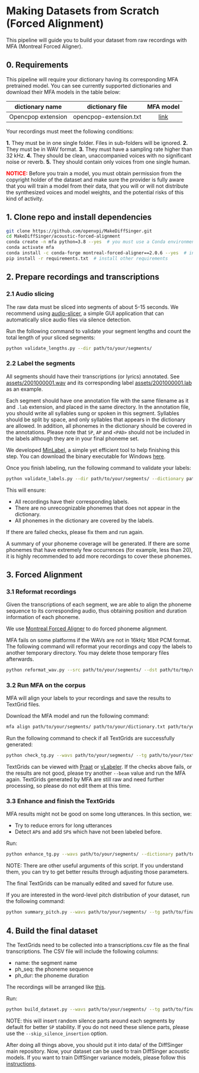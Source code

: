 # Making Datasets from Scratch (Forced Alignment)

This pipeline will guide you to build your dataset from raw recordings with MFA (Montreal Forced Aligner).

## 0. Requirements

This pipeline will require your dictionary having its corresponding MFA pretrained model. You can see currently supported dictionaries and download their MFA models in the table below:

|  dictionary name   |    dictionary file     |                                          MFA model                                           |
|:------------------:|:----------------------:|:--------------------------------------------------------------------------------------------:|
| Opencpop extension | opencpop-extension.txt | [link](https://huggingface.co/datasets/fox7005/tool/resolve/main/mfa-opencpop-extension.zip) |

Your recordings must meet the following conditions:

**1.** They must be in one single folder. Files in sub-folders will be ignored.
**2.** They must be in WAV format.
**3.** They must have a sampling rate higher than 32 kHz.
**4.** They should be clean, unaccompanied voices with no significant noise or reverb.
**5.** They should contain only voices from one single human.

<font color="red">**NOTICE:**</font> Before you train a model, you must obtain permission from the copyright holder of the dataset and make sure the provider is fully aware that you will train a model from their data, that you will or will not distribute the synthesized voices and model weights, and the potential risks of this kind of activity.

## 1. Clone repo and install dependencies

```bash
git clone https://github.com/openvpi/MakeDiffSinger.git
cd MakeDiffSinger/acoustic-forced-alignment
conda create -n mfa python=3.8 --yes  # you must use a Conda environment!
conda activate mfa
conda install -c conda-forge montreal-forced-aligner==2.0.6 --yes  # install MFA
pip install -r requirements.txt  # install other requirements
```

## 2. Prepare recordings and transcriptions

### 2.1 Audio slicing

The raw data must be sliced into segments of about 5-15 seconds. We recommend using [audio-slicer](https://github.com/flutydeer/audio-slicer), a simple GUI application that can automatically slice audio files via silence detection.

Run the following command to validate your segment lengths and count the total length of your sliced segments:

```bash
python validate_lengths.py --dir path/to/your/segments/
```

### 2.2 Label the segments

All segments should have their transcriptions (or lyrics) annotated. See [assets/2001000001.wav](assets/2001000001.wav) and its corresponding label [assets/2001000001.lab](assets/2001000001.lab) as an example.

Each segment should have one annotation file with the same filename as it and `.lab` extension, and placed in the same directory. In the annotation file, you should write all syllables sung or spoken in this segment. Syllables should be split by space, and only syllables that appears in the dictionary are allowed. In addition, all phonemes in the dictionary should be covered in the annotations. Please note that `SP`, `AP` and `<PAD>` should not be included in the labels although they are in your final phoneme set.

We developed [MinLabel](*https://github.com/SineStriker/qsynthesis-revenge/tree/main/src/Test/MinLabel*), a simple yet efficient tool to help finishing this step. You can download the binary executable for Windows [here](https://huggingface.co/datasets/fox7005/tool/resolve/main/MinLabel%200.0.1.6.zip).

Once you finish labeling, run the following command to validate your labels:

```bash
python validate_labels.py --dir path/to/your/segments/ --dictionary path/to/your/dictionary.txt
```

This will ensure:

- All recordings have their corresponding labels.
- There are no unrecognizable phonemes that does not appear in the dictionary.
- All phonemes in the dictionary are covered by the labels.

If there are failed checks, please fix them and run again.

A summary of your phoneme coverage will be generated. If there are some phonemes that have extremely few occurrences (for example, less than 20), it is highly recommended to add more recordings to cover these phonemes.

## 3. Forced Alignment

### 3.1 Reformat recordings

Given the transcriptions of each segment, we are able to align the phoneme sequence to its corresponding audio, thus obtaining position and duration information of each phoneme.

We use [Montreal Forced Aligner](https://github.com/MontrealCorpusTools/Montreal-Forced-Aligner) to do forced phoneme alignment.

MFA fails on some platforms if the WAVs are not in 16kHz 16bit PCM format. The following command will reformat your recordings and copy the labels to another temporary directory. You may delete those temporary files afterwards.

```bash
python reformat_wav.py --src path/to/your/segments/ --dst path/to/tmp/dir/
```

### 3.2 Run MFA on the corpus

MFA will align your labels to your recordings and save the results to TextGrid files.

Download the MFA model and run the following command:

```bash
mfa align path/to/your/segments/ path/to/your/dictionary.txt path/to/your/model.zip path/to/your/textgrids/ --beam 100 --clean --overwrite
```

Run the following command to check if all TextGrids are successfully generated:

```bash
python check_tg.py --wavs path/to/your/segments/ --tg path/to/your/textgrids/
```

TextGrids can be viewed with [Praat](https://github.com/praat/praat) or [vLabeler](https://github.com/sdercolin/vlabeler). If the checks above fails, or the results are not good, please try another `--beam` value and run the MFA again. TextGrids generated by MFA are still raw and need further processing, so please do not edit them at this time.

### 3.3 Enhance and finish the TextGrids

MFA results might not be good on some long utterances. In this section, we:

- Try to reduce errors for long utterances
- Detect `AP`s and add `SP`s which have not been labeled before.

Run:

```bash
python enhance_tg.py --wavs path/to/your/segments/ --dictionary path/to/your/dictionary.txt --src path/to/raw/textgrids/ --dst path/to/final/textgrids/
```

NOTE: There are other useful arguments of this script. If you understand them, you can try to get better results through adjusting those parameters.

The final TextGrids can be manually edited and saved for future use.

If you are interested in the word-level pitch distribution of your dataset, run the following command:

```bash
python summary_pitch.py --wavs path/to/your/segments/ --tg path/to/final/textgrids/
```

## 4. Build the final dataset

The TextGrids need to be collected into a transcriptions.csv file as the final transcriptions. The CSV file will include the following columns:

- name: the segment name
- ph_seq: the phoneme sequence
- ph_dur: the phoneme duration

The recordings will be arranged like [this](../README.md#diffsinger-dataset-structure).

Run:

```bash
python build_dataset.py --wavs path/to/your/segments/ --tg path/to/final/textgrids/ --dataset path/to/your/dataset/
```

NOTE: this will insert random silence parts around each segments by default for better `SP` stability. If you do not need these silence parts, please use the `--skip_silence_insertion` option.

After doing all things above, you should put it into data/ of the DiffSinger main repository. Now, your dataset can be used to train DiffSinger acoustic models. If you want to train DiffSinger variance models, please follow this [instructions](../variance-temp-solution/README.md).

